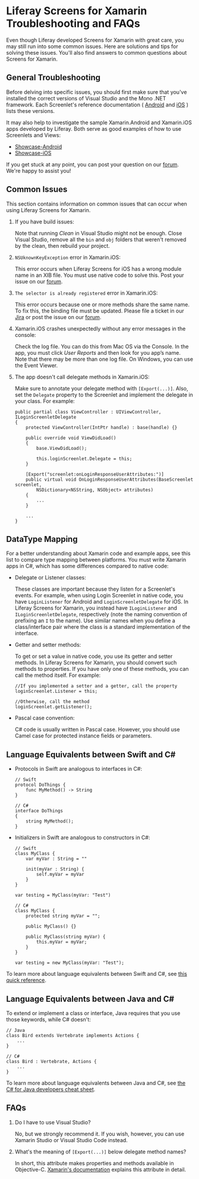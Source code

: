 # Liferay Screens for Xamarin Troubleshooting and FAQs

Even though Liferay developed Screens for Xamarin with great care, you may still 
run into some common issues. Here are solutions and tips for solving these 
issues. You'll also find answers to common questions about Screens for Xamarin. 

## General Troubleshooting

Before delving into specific issues, you should first make sure that you've 
installed the correct versions of Visual Studio and the Mono .NET framework. 
Each Screenlet's reference documentation (
[Android](/develop/reference/-/knowledge_base/7-0/screenlets-in-liferay-screens-for-android) 
and 
[iOS](/develop/reference/-/knowledge_base/7-0/screenlets-in-liferay-screens-for-ios)
) lists these versions. 

It may also help to investigate the sample Xamarin.Android and Xamarin.iOS apps 
developed by Liferay. Both serve as good examples of how to use Screenlets and 
Views: 

- [Showcase-Android](https://github.com/liferay/liferay-screens/tree/develop/xamarin/Samples/Showcase-Android)
- [Showcase-iOS](https://github.com/liferay/liferay-screens/tree/develop/xamarin/Samples/Showcase-Android)

If you get stuck at any point, you can post your question on our 
[forum](https://www.liferay.com/community/forums/-/message_boards/category/42706063). 
We're happy to assist you! 

## Common Issues

This section contains information on common issues that can occur when using 
Liferay Screens for Xamarin.

1.  If you have build issues:

    Note that running *Clean* in Visual Studio might not be enough. Close Visual
    Studio, remove all the `bin` and `obj` folders that weren't removed by the 
    clean, then rebuild your project. 

2.  `NSUknownKeyException` error in Xamarin.iOS:

    This error occurs when Liferay Screens for iOS has a wrong module name in an 
    XIB file. You must use native code to solve this. Post your issue on our 
    [forum](https://www.liferay.com/community/forums/-/message_boards/category/42706063).

3.  `The selector is already registered` error in Xamarin.iOS:

    This error occurs because one or more methods share the same name. To fix 
    this, the binding file must be updated. Please file a ticket in our 
    [Jira](https://issues.liferay.com/browse/LMW/) 
    or post the issue on our 
    [forum](https://www.liferay.com/community/forums/-/message_boards/category/42706063).

4.  Xamarin.iOS crashes unexpectedly without any error messages in the console:

    Check the log file. You can do this from Mac OS via the Console. In the app, 
    you must click *User Reports* and then look for you app’s name. Note that 
    there may be more than one log file. On Windows, you can use the Event 
    Viewer.
    
5.  The app doesn't call delegate methods in Xamarin.iOS:

    Make sure to annotate your delegate method with `[Export(...)]`. Also, set 
    the `Delegate` property to the Screenlet and implement the delegate in your 
    class. For example:

        public partial class ViewController : UIViewController, ILoginScreenletDelegate
        {
            protected ViewController(IntPtr handle) : base(handle) {}

            public override void ViewDidLoad()
            {
                base.ViewDidLoad();

                this.loginScreenlet.Delegate = this;
            }

            [Export("screenlet:onLoginResponseUserAttributes:")]
            public virtual void OnLoginResponseUserAttributes(BaseScreenlet screenlet, 
                NSDictionary<NSString, NSObject> attributes)
            {
                ...
            }

            ...
        }

## DataType Mapping

For a better understanding about Xamarin code and example apps, see this list to 
compare type mapping between platforms. You must write Xamarin apps in C#, which 
has some differences compared to native code: 

-   Delegate or Listener classes:

    These classes are important because they listen for a Screenlet's events. 
    For example, when using Login Screenlet in native code, you have 
    `LoginListener` for Android and `LoginScreenletDelegate` for iOS. In Liferay 
    Screens for Xamarin, you instead have `ILoginListener` and 
    `ILoginScreenletDelegate`, respectively (note the naming convention of 
    prefixing an `I` to the name). Use similar names when you define a 
    class/interface pair where the class is a standard implementation of the 
    interface.

-   Getter and setter methods:

    To get or set a value in native code, you use its getter and setter methods. 
    In Liferay Screens for Xamarin, you should convert such methods to 
    properties. If you have only one of these methods, you can call the method 
    itself. For example:

        //If you implemented a setter and a getter, call the property
        loginScreenlet.Listener = this;

        //Otherwise, call the method
        loginScreenlet.getListener();

-   Pascal case convention:

    C# code is usually written in Pascal case. However, you should use Camel 
    case for protected instance fields or parameters. 

## Language Equivalents between Swift and C#

-   Protocols in Swift are analogous to interfaces in C#:

        // Swift
        protocol DoThings {
            func MyMethod() -> String
        }

        // C#
        interface DoThings
        {
            string MyMethod();
        }

-   Initializers in Swift are analogous to constructors in C#:

        // Swift
        class MyClass {
            var myVar : String = ""

            init(myVar : String) {
                self.myVar = myVar
            }
        }

        var testing = MyClass(myVar: "Test")

        // C#
        class MyClass {
            protected string myVar = "";

            public MyClass() {}

            public MyClass(string myVar) {
                this.myVar = myVar;
            }
        }

        var testing = new MyClass(myVar: "Test");

To learn more about language equivalents between Swift and C#, see 
[this quick reference](https://download.microsoft.com/download/4/6/9/469501F4-5F6B-4E51-897C-9A216CFB30A3/SwiftCSharpPoster.pdf). 

## Language Equivalents between Java and C#

To extend or implement a class or interface, Java requires that you use those 
keywords, while C# doesn't:

    // Java
    class Bird extends Vertebrate implements Actions {
        ...
    }

    // C#
    class Bird : Vertebrate, Actions {
        ...
    }

To learn more about language equivalents between Java and C#, see 
[the C# for Java developers cheat sheet](https://www.google.com/url?sa=t&rct=j&q=&esrc=s&source=web&cd=1&cad=rja&uact=8&ved=0ahUKEwjbr8bgz_XXAhWMMyYKHeUPA5wQFgg7MAA&url=http%3A%2F%2Fdownload.microsoft.com%2Fdownload%2FD%2FE%2FE%2FDEE91FC0-7AA9-4F6E-9FFA-8658AA0FA080%2FCSharp%2520for%2520Java%2520Developers%2520-%2520Cheat%2520Sheet.pdf&usg=AOvVaw1i0RzOcmyol7LhD59k9cUE). 

## FAQs

1.  Do I have to use Visual Studio?

    No, but we strongly recommend it. If you wish, however, you can use Xamarin 
    Studio or Visual Studio Code instead. 
    
2.  What's the meaning of `[Export(...)]` below delegate method names? 

    In short, this attribute makes properties and methods available in 
    Objective-C. 
    [Xamarin's documentation](https://developer.xamarin.com/api/type/MonoTouch.Foundation.ExportAttribute/) 
    explains this attribute in detail. 
